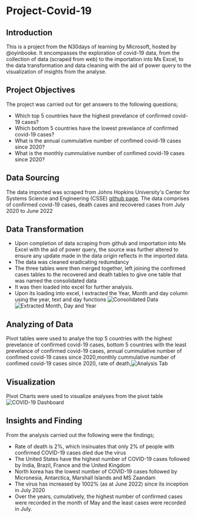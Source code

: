 # Project-Covid-19 #
## Introduction
This is a project from the N30days of learning by Microsoft, hosted by @oyinbooke. It encompasses the exploration of covid-19 data, from the collection of data (scraped from web) to the importation into Ms Excel, to the data transformation and data cleaning  with the aid of power query to the visualization of insights from the analyse.
## Project Objectives
The project was carried out for get answers to the following questions;
* Which top 5 countries have the highest prevelance of confirmed covid-19 cases?
* Which bottom 5 countries have the lowest prevelance of confirmed covid-19 cases?
* What is the annual cummulative number of confimed covid-19 cases since 2020?
* What is the monthly cummulative number of confimed covid-19 cases since 2020?
## Data Sourcing
The data imported was scraped from Johns Hopkins University's Center for Systems Science and Engineering (CSSE) [github page](https://github.com/CSSEGISandData/COVID-19/tree/master/csse_covid_19_data/csse_covid_19_time_series). The data comprises of confirmed covid-19 cases, death cases and recovered cases from July 2020 to June 2022
## Data Transformation
* Upon completion of data scraping from github and importation into Ms Excel with the aid of power query, the source was further altered to ensure any update made in the data origin reflects in the imported data. 
* The data was cleaned eradicating redumdancy
* The three tables were then merged together, left joining the confirmed cases tables to the recovered and death tables to give one table that was named the consolidated data
* It was then loaded into excel for further analysis.
* Upon its loading into excel, I extracted the Year, Month and day column using the year, text and day functions
![Consolidated Data](https://user-images.githubusercontent.com/105971924/188252687-d1b349e3-fd4e-4115-bc24-fbba1ac4976f.png)
![Extracted Month, Day and Year](https://user-images.githubusercontent.com/105971924/188252767-6ee1664a-0bbb-466f-a6c2-9c9649ed65c4.png)
## Analyzing of Data
Pivot tables were used to analye the top 5 countries with the highest prevelance of confirmed covid-19 cases, bottom 5 countries with the least prevelance of confirmed covid-19 cases, annual cummulative number of confimed covid-19 cases since 2020,monthly cummulative number of confimed covid-19 cases since 2020, rate of death,![Analysis Tab](https://user-images.githubusercontent.com/105971924/188252872-183b1720-5325-44c6-9797-0befe85c4f6f.png)
## Visualization
Pivot Charts were used to visualize analyses from the pivot table![COVID-19 Dashboard](https://user-images.githubusercontent.com/105971924/188253408-9cea6bff-ffef-46a6-a2e2-6c8d6a8f13a2.png)
## Insights and Finding
From the analysis carried out the following were the findings;
* Rate of death is 2%, which insinuates that only 2% of people with confirmed COVID-19 cases died due the virus
* The United States have the highest number of COVID-19 cases followed by India, Brazil, France and the United Kingdom
* North korea has the lowest number of COVID-19 cases followed by Micronesia, Antarctica, Marshall Islands and MS Zaandam
* The virus has increased by 1002% (as at June 2022) since its inception in July 2020
* Over the years, cumulatively, the highest number of confirmed cases were recorded in the month of May and the least cases were recorded in July.
